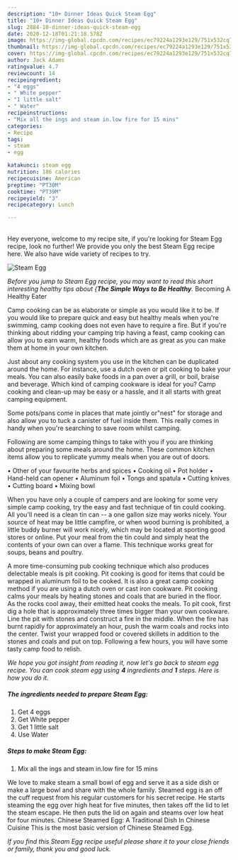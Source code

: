 ```yaml
---
description: "10+ Dinner Ideas Quick Steam Egg"
title: "10+ Dinner Ideas Quick Steam Egg"
slug: 2884-10-dinner-ideas-quick-steam-egg
date: 2020-12-18T01:21:18.578Z
image: https://img-global.cpcdn.com/recipes/ec79224a1293e129/751x532cq70/steam-egg-recipe-main-photo.jpg
thumbnail: https://img-global.cpcdn.com/recipes/ec79224a1293e129/751x532cq70/steam-egg-recipe-main-photo.jpg
cover: https://img-global.cpcdn.com/recipes/ec79224a1293e129/751x532cq70/steam-egg-recipe-main-photo.jpg
author: Jack Adams
ratingvalue: 4.7
reviewcount: 14
recipeingredient:
- "4 eggs"
- " White pepper"
- "1 little salt"
- " Water"
recipeinstructions:
- "Mix all the ings and steam in.low fire for 15 mins"
categories:
- Recipe
tags:
- steam
- egg

katakunci: steam egg 
nutrition: 186 calories
recipecuisine: American
preptime: "PT30M"
cooktime: "PT39M"
recipeyield: "3"
recipecategory: Lunch

---
```

<br>
Hey everyone, welcome to my recipe site, if you're looking for Steam Egg recipe, look no further! We provide you only the best Steam Egg recipe here. We also have wide variety of recipes to try.
<br>


![Steam Egg](https://img-global.cpcdn.com/recipes/ec79224a1293e129/751x532cq70/steam-egg-recipe-main-photo.jpg)

<i>Before you jump to Steam Egg recipe, you may want to read this short interesting healthy tips about {<strong>The Simple Ways to Be Healthy</strong>.</i>
Becoming A Healthy Eater

    
Camp cooking can be as elaborate or simple as you would like it to be. If you would like to prepare quick and easy but healthy meals when you're swimming, camp cooking does not even have to require a fire. But if you're thinking about ridding your camping trip having a feast, camp cooking can allow you to earn warm, healthy foods which are as great as you can make them at home in your own kitchen.

 Just about any cooking system you use in the kitchen can be duplicated around the home. For instance, use a dutch oven or pit cooking to bake your meals. You can also easily bake foods in a pan over a grill, or boil, braise and beverage. Which kind of camping cookware is ideal for you? Camp cooking and clean-up may be easy or a hassle, and it all starts with great camping equipment.

Some pots/pans come in places that mate jointly or"nest" for storage and also allow you to tuck a canister of fuel inside them. This really comes in handy when you're searching to save room whilst camping.

Following are some camping things to take with you if you are thinking about preparing some meals around the home. These common kitchen items allow you to replicate yummy meals when you are out of doors.


• Other of your favourite herbs and spices
• Cooking oil
• Pot holder
• Hand-held can opener
• Aluminum foil
• Tongs and spatula
• Cutting knives
• Cutting board
• Mixing bowl


When you have only a couple of campers and are looking for some very simple camp cooking, try the easy and fast technique of tin could cooking. All you'll need is a clean tin can -- a one gallon size may works nicely. Your source of heat may be little campfire, or when wood burning is prohibited, a little buddy burner will work nicely, which may be located at sporting good stores or online. Put your meal from the tin could and simply heat the contents of your own can over a flame.  This technique works great for soups, beans and poultry.

A more time-consuming pub cooking technique which also produces delectable meals is pit cooking. Pit cooking is good for items that could be wrapped in aluminum foil to be cooked.  It is also a great camp cooking method if you are using a dutch oven or cast iron cookware. Pit cooking calms your meals by heating stones and coals that are buried in the floor. As the rocks cool away, their emitted heat cooks the meals. To pit cook, first dig a hole that is approximately three times bigger than your own cookware. Line the pit with stones and construct a fire in the middle. When the fire has burnt rapidly for approximately an hour, push the warm coals and rocks into the center. Twist your wrapped food or covered skillets in addition to the stones and coals and put on top. Following a few hours, you will have some tasty camp food to relish.


<i>We hope you got insight from reading it, now let's go back to steam egg recipe. You can cook steam egg using <strong>4</strong> ingredients and <strong>1</strong> steps. Here is how you do it.
</i>

##### The ingredients needed to prepare Steam Egg:

1. Get 4 eggs
1. Get  White pepper
1. Get 1 little salt
1. Use  Water


##### Steps to make Steam Egg:

1. Mix all the ings and steam in.low fire for 15 mins


We love to make steam a small bowl of egg and serve it as a side dish or make a large bowl and share with the whole family. Steamed egg is an off the cuff request from his regular customers for his secret recipe. He starts steaming the egg over high heat for five minutes, then takes off the lid to let the steam escape. He then puts the lid on again and steams over low heat for four minutes. Chinese Steamed Egg: A Traditional Dish In Chinese Cuisine This is the most basic version of Chinese Steamed Egg. 

<i>If you find this Steam Egg recipe useful please share it to your close friends or family, thank you and good luck.</i>
